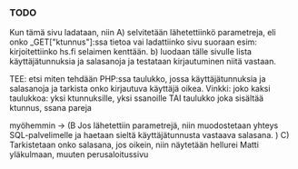 ### TODO
Kun tämä sivu ladataan, niin A) selvitetään lähetettiinkö parametreja, eli
onko _GET["ktunnus"]:ssa tietoa vai ladattiinko sivu suoraan esim: kirjoitettiinko
hs.fi selaimen kenttään. 
b) luodaan tälle sivulle lista käyttäjätunnuksia ja salasanoja ja testataan
kirjautuminen niitä vastaan. 

TEE: etsi miten tehdään PHP:ssa taulukko, jossa käyttäjätunnuksia ja salasanoja
ja tarkista onko kirjautuva käyttäjä oikea. 
Vinkki: joko kaksi taulukkoa: yksi ktunnuksille, yksi ssanoille
TAI taulukko joka sisältää ktunnus, ssana pareja

myöhemmin -> (B Jos lähetettiin parametrejä, niin muodostetaan yhteys SQL-palvelimelle ja 
haetaan sieltä käyttäjätunnusta vastaava salasana. )
C) Tarkistetaan onko salasana, jos oikein, niin näytetään hellurei Matti yläkulmaan,
 muuten perusaloitussivu
